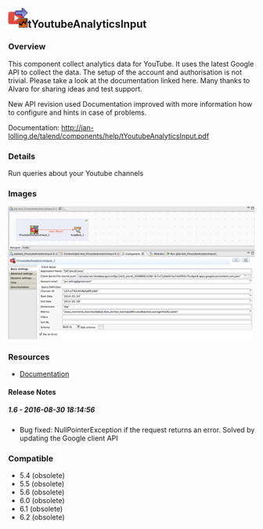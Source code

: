 ## <img src='./logo.jpg' width='40' height='40'>tYoutubeAnalyticsInput

### Overview
This component collect analytics data for YouTube.
It uses the latest Google API to collect the data.
The setup of the account and authorisation is not trivial. 
Please take a look at the documentation linked here.
Many thanks to Alvaro for sharing ideas and test support.

New API revision used
Documentation improved with more information how to configure and hints in case of problems.

Documentation: http://jan-lolling.de/talend/components/help/tYoutubeAnalyticsInput.pdf
### Details
Run queries about your Youtube channels
### Images
<a href='./screenshots/v_1.6__1.jpg'><img src='./screenshots/v_1.6__1.jpg' ></a>


### Resources
 * <a href=http://jan-lolling.de/talend/components/help/tYoutubeAnalyticsInput.pdf>Documentation</a>

#### Release Notes

##### 1.6 - 2016-08-30 18:14:56
* Bug fixed: NullPointerException if the request returns an error. Solved by updating the Google client API
### Compatible
 -  5.4 (obsolete)
 -   5.5 (obsolete)
 -   5.6 (obsolete)
 -   6.0 (obsolete)
 -   6.1 (obsolete)
 -   6.2 (obsolete)